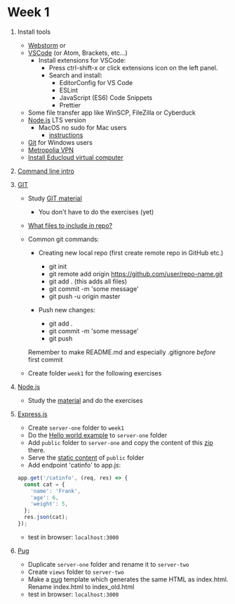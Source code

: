# Week 1
1. Install tools
    * [Webstorm](https://www.jetbrains.com/student/) or
    * [VSCode](https://code.visualstudio.com/) (or Atom, Brackets, etc...)
       * Install extensions for VSCode:
          * Press ctrl-shift-x or click extensions icon on the left panel.
          * Search and install:          
             * EditorConfig for VS Code
             * ESLint
             * JavaScript (ES6) Code Snippets
             * Prettier
    * Some file transfer app like WinSCP, FileZilla or Cyberduck
    * [Node.js](https://nodejs.org/en/) LTS version
       * MacOS no sudo for Mac users
         - [instructions](https://github.com/sindresorhus/guides/blob/master/npm-global-without-sudo.md)
    * [Git](https://git-scm.com/downloads) for Windows users
    * [Metropolia VPN](https://wiki.metropolia.fi/pages/viewpage.action?pageId=149652071)
    * [Install Educloud virtual computer](https://docs.google.com/document/d/10_NYlJdMaDE_Cv3yZvaZn2g9scs8-n7GOYxOgSrAgC0/edit#heading=h.vfts8ixd14uo)

1. [Command line intro](https://guide.freecodecamp.org/linux/the-command-prompt/)
1. [GIT](https://git-scm.com/about)
   * Study [GIT material](https://github.com/mattpe/git-intro/blob/master/git-basics.md)
     * You don't have to do the exercises (yet)
   * [What files to include in repo?](git.md)
   * Common git commands:
      * Creating new local repo (first create remote repo in GitHub etc.)
          * git init
          * git remote add origin https://github.com/user/repo-name.git
          * git add . (this adds all files)
          * git commit -m 'some message'
          * git push -u origin master
   
      * Push new changes: 
         * git add .
         * git commit -m 'some message'
         * git push
      
      Remember to make README.md and especially .gitignore _before_ first commit
   * Create folder `week1` for the following exercises 
       
1. [Node.js](https://nodejs.org/en/)
   * Study the [material]((node.md)) and do the exercises

1. [Express.js](https://expressjs.com/)
   * Create `server-one` folder to `week1`
   * Do the [Hello world example](https://expressjs.com/en/starter/hello-world.html) to `server-one` folder
   * Add `public` folder to `server-one` and copy the content of this [zip](public.zip) there.
   * Serve the [static content](https://expressjs.com/en/starter/static-files.html) of `public` folder
   * Add endpoint 'catinfo' to app.js: 
   ```javascript
   app.get('/catinfo', (req, res) => {
     const cat = {
       'name': 'Frank',
       'age': 6,
       'weight': 5,
     };
     res.json(cat);
   });
   ```
   * test in browser: `localhost:3000`
   
1. [Pug](https://expressjs.com/en/guide/using-template-engines.html)
   * Duplicate `server-one` folder and rename it to `server-two`
   * Create `views` folder to `server-two`
   * Make a [pug](https://pugjs.org/api/getting-started.html) template which generates the same HTML as index.html. Rename index.html to index_old.html
   * test in browser: `localhost:3000`
